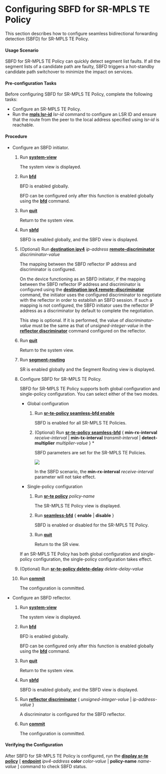 Configuring SBFD for SR-MPLS TE Policy
======================================

This section describes how to configure seamless bidirectional forwarding detection (SBFD) for SR-MPLS TE Policy.

#### Usage Scenario

SBFD for SR-MPLS TE Policy can quickly detect segment list faults. If all the segment lists of a candidate path are faulty, SBFD triggers a hot-standby candidate path switchover to minimize the impact on services.


#### Pre-configuration Tasks

Before configuring SBFD for SR-MPLS TE Policy, complete the following tasks:

* Configure an SR-MPLS TE Policy.
* Run the [**mpls lsr-id**](cmdqueryname=mpls+lsr-id) *lsr-id* command to configure an LSR ID and ensure that the route from the peer to the local address specified using *lsr-id* is reachable.

#### Procedure

* Configure an SBFD initiator.
  1. Run [**system-view**](cmdqueryname=system-view)
     
     
     
     The system view is displayed.
  2. Run [**bfd**](cmdqueryname=bfd)
     
     
     
     BFD is enabled globally.
     
     BFD can be configured only after this function is enabled globally using the [**bfd**](cmdqueryname=bfd) command.
  3. Run [**quit**](cmdqueryname=quit)
     
     
     
     Return to the system view.
  4. Run [**sbfd**](cmdqueryname=sbfd)
     
     
     
     SBFD is enabled globally, and the SBFD view is displayed.
  5. (Optional) Run [**destination ipv4**](cmdqueryname=destination+ipv4) *ip-address* [**remote-discriminator**](cmdqueryname=remote-discriminator) *discriminator-value*
     
     
     
     The mapping between the SBFD reflector IP address and discriminator is configured.
     
     
     
     On the device functioning as an SBFD initiator, if the mapping between the SBFD reflector IP address and discriminator is configured using the [**destination ipv4 remote-discriminator**](cmdqueryname=destination+ipv4+remote-discriminator) command, the initiator uses the configured discriminator to negotiate with the reflector in order to establish an SBFD session. If such a mapping is not configured, the SBFD initiator uses the reflector IP address as a discriminator by default to complete the negotiation.
     
     This step is optional. If it is performed, the value of *discriminator-value* must be the same as that of *unsigned-integer-value* in the [**reflector discriminator**](cmdqueryname=reflector+discriminator) command configured on the reflector.
  6. Run [**quit**](cmdqueryname=quit)
     
     
     
     Return to the system view.
  7. Run [**segment-routing**](cmdqueryname=segment-routing)
     
     
     
     SR is enabled globally and the Segment Routing view is displayed.
  8. Configure SBFD for SR-MPLS TE Policy.
     
     
     
     SBFD for SR-MPLS TE Policy supports both global configuration and single-policy configuration. You can select either of the two modes.
     
     + Global configuration
       
       1. Run [**sr-te-policy seamless-bfd enable**](cmdqueryname=sr-te-policy+seamless-bfd+enable)
          
          SBFD is enabled for all SR-MPLS TE Policies.
       2. (Optional) Run [**sr-te-policy seamless-bfd**](cmdqueryname=sr-te-policy+seamless-bfd) { **min-rx-interval** *receive-interval* | **min-tx-interval** *transmit-interval* | **detect-multiplier** *multiplier-value* } \*
          
          SBFD parameters are set for the SR-MPLS TE Policies.
          
          ![](../../../../public_sys-resources/note_3.0-en-us.png) 
          
          In the SBFD scenario, the **min-rx-interval** *receive-interval* parameter will not take effect.
     + Single-policy configuration
       
       1. Run [**sr-te policy**](cmdqueryname=sr-te+policy) *policy-name*
          
          The SR-MPLS TE Policy view is displayed.
       2. Run [**seamless-bfd**](cmdqueryname=seamless-bfd) { **enable** | **disable** }
          
          SBFD is enabled or disabled for the SR-MPLS TE Policy.
       3. Run [**quit**](cmdqueryname=quit)
          
          Return to the SR view.
     
     If an SR-MPLS TE Policy has both global configuration and single-policy configuration, the single-policy configuration takes effect.
  9. (Optional) Run [**sr-te-policy delete-delay**](cmdqueryname=sr-te-policy+delete-delay) *delete-delay-value*
  10. Run [**commit**](cmdqueryname=commit)
      
      
      
      The configuration is committed.
* Configure an SBFD reflector.
  1. Run [**system-view**](cmdqueryname=system-view)
     
     
     
     The system view is displayed.
  2. Run [**bfd**](cmdqueryname=bfd)
     
     
     
     BFD is enabled globally.
     
     
     
     BFD can be configured only after this function is enabled globally using the [**bfd**](cmdqueryname=bfd) command.
  3. Run [**quit**](cmdqueryname=quit)
     
     
     
     Return to the system view.
  4. Run [**sbfd**](cmdqueryname=sbfd)
     
     
     
     SBFD is enabled globally, and the SBFD view is displayed.
  5. Run [**reflector discriminator**](cmdqueryname=reflector+discriminator) { *unsigned-integer-value* | *ip-address-value* }
     
     
     
     A discriminator is configured for the SBFD reflector.
  6. Run [**commit**](cmdqueryname=commit)
     
     
     
     The configuration is committed.

#### Verifying the Configuration

After SBFD for SR-MPLS TE Policy is configured, run the [**display sr-te policy**](cmdqueryname=display+sr-te+policy) [ [**endpoint**](cmdqueryname=endpoint) *ipv4-address* **color** *color-value* | **policy-name** *name-value* ] command to check SBFD status.